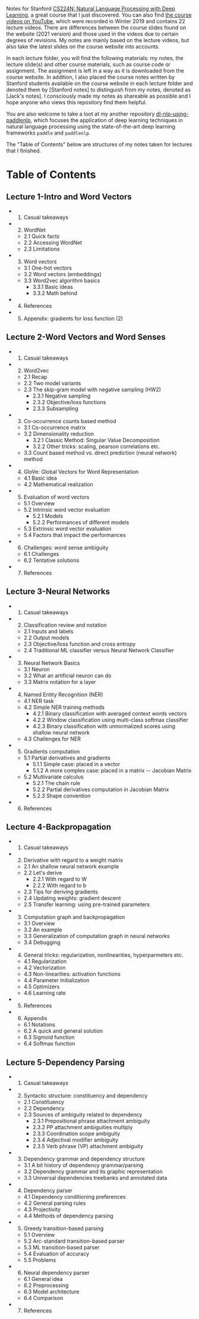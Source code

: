 Notes for Stanford [CS224N: Natural Language Processing with Deep Learning](http://web.stanford.edu/class/cs224n/index.html), a great course that I just discovered. You can also find [the course videos on YouTube](https://youtube.com/playlist?list=PLoROMvodv4rOhcuXMZkNm7j3fVwBBY42z), which were recorded in Winter 2019 and contains 22 lecture videos. There are differences between the course slides found on the website (2021 version) and those used in the videos due to certain degrees of revisions. My notes are mainly based on the lecture videos, but also take the latest slides on the course website into accounts.


In each lecture folder, you will find the following materials: my notes, the lecture slide(s) and other course materials, such as course code or assignment. The assignment is left in a way as it is downloaded from the course website. In addition, I also placed the course notes written by Stanford students available on the course website in each lecture folder and denoted them by \[Stanford notes\] to distinguish from my notes, denoted as \[Jack's notes\]. I consciously made my notes as shareable as possible and I hope anyone who views this repository find them helpful.  


You are also welcome to take a loot at my another repository [dl-nlp-using-paddlenlp](https://github.com/jaaack-wang/dl-nlp-using-paddlenlp), which focuses the application of deep learning techniques in natural language processing using the state-of-the-art deep learning frameworks `paddle` and `paddlenlp`. <br>


The "Table of Contents" below are structures of my notes taken for lectures that I finished. 


# Table of Contents

## Lecture 1-Intro and Word Vectors

- 1. Casual takeaways
- 2. WordNet
    - 2.1 Quick facts
    - 2.2 Accessing WordNet
    - 2.3 Limitations
- 3. Word vectors
    - 3.1 One-hot vectors
    - 3.2 Word vectors (embeddings)
    - 3.3 Word2vec algorithm basics
        - 3.3.1 Basic ideas
        - 3.3.2 Math behind
- 4. References
- 5. Appendix: gradients for loss function (2)

## Lecture 2-Word Vectors and Word Senses

- 1. Casual takeaways
- 2. Word2vec
    - 2.1 Recap
    - 2.2 Two model variants
    - 2.3 The skip-gram model with negative sampling (HW2)
        - 2.3.1 Negative sampling
        - 2.3.2 Objective/loss functions
        - 2.3.3 Subsampling
- 3. Co-occurrence counts based method
    - 3.1 Co-occurrence matrix
    - 3.2 Dimensionality reduction
        - 3.2.1 Classic Method: Singular Value Decomposition
        - 3.2.2 Other tricks: scaling, pearson correlations etc.
    - 3.3 Count based method vs. direct prediction (neural network) method
- 4. GloVe: Global Vectors for Word Representation
    - 4.1 Basic idea
    - 4.2 Mathematical realization
- 5. Evaluation of word vectors
    - 5.1 Overview
    - 5.2 Intrinsic word vector evaluation
        - 5.2.1 Models
        - 5.2.2 Performances of different models
    - 5.3 Extrinsic word vector evaluation
    - 5.4 Factors that impact the performances
- 6. Challenges: word sense ambiguity
    - 6.1 Challenges
    - 6.2 Tentative solutions
- 7. References

## Lecture 3-Neural Networks

- 1. Casual takeaways
- 2. Classification review and notation
    - 2.1 Inputs and labels
    - 2.2 Output models
    - 2.3 Objective/loss function and cross entropy
    - 2.4 Traditional ML classifier versus Neural Network Classifier
- 3. Neural Network Basics
    - 3.1 Neuron
    - 3.2 What an artificial neuron can do
    - 3.3 Matrix notation for a layer
- 4. Named Entity Recognition (NER)
    - 4.1 NER task
    - 4.2 Simple NER training methods
        - 4.2.1 Binary classification with averaged context words vectors
        - 4.2.2 Window classification using multi-class softmax classifier
        - 4.2.3 Binary classification with unnormalized scores using shallow neural network
    - 4.3 Challenges for NER
- 5. Gradients computation
    - 5.1 Partial derivatives and gradients
        - 5.1.1 Simple case: placed in a vector
        - 5.1.2 A more complex case: placed in a matrix -- Jacobian Matrix
    - 5.2 Multivariate calculus
        - 5.2.1 The chain rule
        - 5.2.2 Partial derivatives computation in Jacobian Matrix
        - 5.2.3 Shape convention
- 6. References

## Lecture 4-Backpropagation

- 1. Casual takeaways
- 2. Derivative with regard to a weight matrix
    - 2.1 An shallow neural network example
    - 2.2 Let's derive
        - 2.2.1 With regard to W
        - 2.2.2 With regard to b
    - 2.3 Tips for deriving gradients
    - 2.4 Updating weights: gradient descent
    - 2.5 Transfer learning: using pre-trained parameters
- 3. Computation graph and backpropagation
    - 3.1 Overview
    - 3.2 An example
    - 3.3 Generalization of computation graph in neural networks
    - 3.4 Debugging
- 4. General tricks: regularization, nonlinearities, hyperparmeters etc.
    - 4.1 Regularization
    - 4.2 Vectorization
    - 4.3 Non-linearities: activation functions
    - 4.4 Parameter Initialization
    - 4.5 Optimizers
    - 4.6 Learning rate
- 5. References
- 6. Appendix
    - 6.1 Notations
    - 6.2 A quick and general solution
    - 6.3 Sigmoid function
    - 6.4 Softmax function

## Lecture 5-Dependency Parsing

- 1. Casual takeaways
- 2. Syntactic structure: constituency and dependency
    - 2.1 Constituency
    - 2.2 Dependency
    - 2.3 Sources of ambiguity related to dependency
        - 2.3.1 Prepositional phrase attachment ambiguity
        - 2.3.2 PP attachment ambiguities multiply
        - 2.3.3 Coordination scope ambiguity
        - 2.3.4 Adjectival modifier ambiguity
        - 2.3.5 Verb phrase (VP) attachment ambiguity
- 3. Dependency grammar and dependency structure
    - 3.1 A bit history of dependency grammar/parsing
    - 3.2 Dependency grammar and its graphic representation
    - 3.3 Universal dependencies treebanks and annotated data
- 4. Dependency parser
    - 4.1 Dependency conditioning preferences
    - 4.2 General parsing rules
    - 4.3 Projectivity
    - 4.4 Methods of dependency parsing
- 5. Greedy transition-based parsing
    - 5.1 Overview
    - 5.2 Arc-standard transition-based parser
    - 5.3 ML transition-based parser
    - 5.4 Evaluation of accuracy
    - 5.5 Problems
- 6. Neural dependency parser
    - 6.1 General idea
    - 6.2 Preprocessing
    - 6.3 Model architecture
    - 6.4 Comparison
- 7. References
